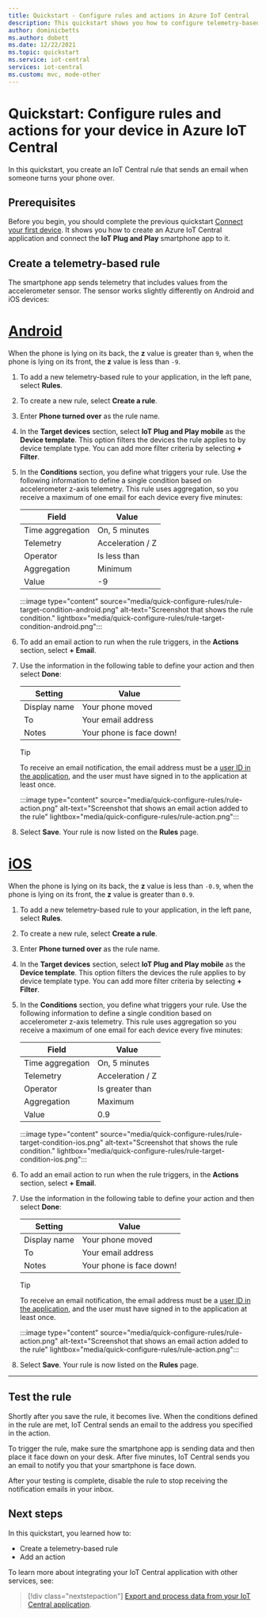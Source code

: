 ```yaml
---
title: Quickstart - Configure rules and actions in Azure IoT Central
description: This quickstart shows you how to configure telemetry-based rules and actions in your IoT Central application.
author: dominicbetts
ms.author: dobett
ms.date: 12/22/2021
ms.topic: quickstart
ms.service: iot-central
services: iot-central
ms.custom: mvc, mode-other
---
```


# Quickstart: Configure rules and actions for your device in Azure IoT Central

In this quickstart, you create an IoT Central rule that sends an email when someone turns your phone over.

## Prerequisites

Before you begin, you should complete the previous quickstart [Connect your first device](./quick-deploy-iot-central.md). It shows you how to create an Azure IoT Central application and connect the **IoT Plug and Play** smartphone app to it.

## Create a telemetry-based rule

The smartphone app sends telemetry that includes values from the accelerometer sensor. The sensor works slightly differently on Android and iOS devices:

# [Android](#tab/android)

When the phone is lying on its back, the **z** value is greater than `9`, when the phone is lying on its front, the **z** value is less than `-9`.

1. To add a new telemetry-based rule to your application, in the left pane, select **Rules**.

1. To create a new rule, select **Create a rule**.

1. Enter **Phone turned over** as the rule name.

1. In the **Target devices** section, select **IoT Plug and Play mobile** as the **Device template**. This option filters the devices the rule applies to by device template type. You can add more filter criteria by selecting **+ Filter**.

1. In the **Conditions** section, you define what triggers your rule. Use the following information to define a single condition based on accelerometer z-axis telemetry. This rule uses aggregation, so you receive a maximum of one email for each device every five minutes:

    | Field            | Value            |
    |------------------|------------------|
    | Time aggregation | On, 5 minutes    |
    | Telemetry        | Acceleration / Z |
    | Operator         | Is less than     |
    | Aggregation      | Minimum          |
    | Value            | -9               |

    :::image type="content" source="media/quick-configure-rules/rule-target-condition-android.png" alt-text="Screenshot that shows the rule condition." lightbox="media/quick-configure-rules/rule-target-condition-android.png":::

1. To add an email action to run when the rule triggers, in the **Actions** section, select **+ Email**.

1. Use the information in the following table to define your action and then select **Done**:

    | Setting      | Value                    |
    |--------------|--------------------------|
    | Display name | Your phone moved         |
    | To           | Your email address       |
    | Notes        | Your phone is face down! |

    > [!TIP]
    > To receive an email notification, the email address must be a [user ID in the application](howto-manage-users-roles.md), and the user must have signed in to the application at least once.

    :::image type="content" source="media/quick-configure-rules/rule-action.png" alt-text="Screenshot that shows an email action added to the rule" lightbox="media/quick-configure-rules/rule-action.png":::

1. Select **Save**. Your rule is now listed on the **Rules** page.

# [iOS](#tab/ios)

When the phone is lying on its back, the **z** value is less than `-0.9`, when the phone is lying on its front, the **z** value is greater than `0.9`.

1. To add a new telemetry-based rule to your application, in the left pane, select **Rules**.

1. To create a new rule, select **Create a rule**.

1. Enter **Phone turned over** as the rule name.

1. In the **Target devices** section, select **IoT Plug and Play mobile** as the **Device template**. This option filters the devices the rule applies to by device template type. You can add more filter criteria by selecting **+ Filter**.

1. In the **Conditions** section, you define what triggers your rule. Use the following information to define a single condition based on accelerometer z-axis telemetry. This rule uses aggregation so you receive a maximum of one email for each device every five minutes:

    | Field            | Value            |
    |------------------|------------------|
    | Time aggregation | On, 5 minutes    |
    | Telemetry        | Acceleration / Z |
    | Operator         | Is greater than  |
    | Aggregation      | Maximum          |
    | Value            | 0.9              |

    :::image type="content" source="media/quick-configure-rules/rule-target-condition-ios.png" alt-text="Screenshot that shows the rule condition." lightbox="media/quick-configure-rules/rule-target-condition-ios.png":::

1. To add an email action to run when the rule triggers, in the **Actions** section, select **+ Email**.

1. Use the information in the following table to define your action and then select **Done**:

    | Setting      | Value                    |
    |--------------|--------------------------|
    | Display name | Your phone moved         |
    | To           | Your email address       |
    | Notes        | Your phone is face down! |

    > [!TIP]
    > To receive an email notification, the email address must be a [user ID in the application](howto-manage-users-roles.md), and the user must have signed in to the application at least once.

    :::image type="content" source="media/quick-configure-rules/rule-action.png" alt-text="Screenshot that shows an email action added to the rule" lightbox="media/quick-configure-rules/rule-action.png":::

1. Select **Save**. Your rule is now listed on the **Rules** page.

---

## Test the rule

Shortly after you save the rule, it becomes live. When the conditions defined in the rule are met, IoT Central sends an email to the address you specified in the action.

To trigger the rule, make sure the smartphone app is sending data and then place it face down on your desk. After five minutes, IoT Central sends you an email to notify you that your smartphone is face down.

After your testing is complete, disable the rule to stop receiving the notification emails in your inbox.

## Next steps

In this quickstart, you learned how to:

* Create a telemetry-based rule
* Add an action

To learn more about integrating your IoT Central application with other services, see:

> [!div class="nextstepaction"]
> [Export and process data from your IoT Central application](quick-export-data.md).
